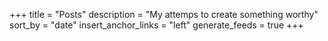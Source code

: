 +++
title = "Posts"
description = "My attemps to create something worthy"
sort_by = "date"
insert_anchor_links = "left"
generate_feeds = true
+++
